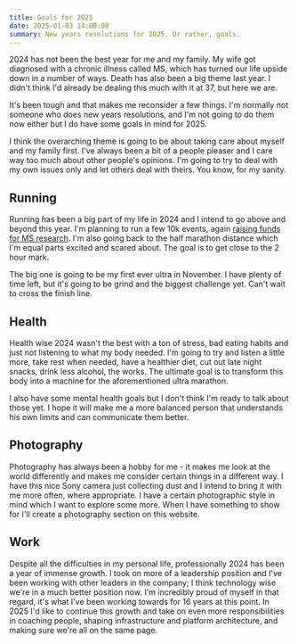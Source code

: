 ```yaml
---
title: Goals for 2025
date: 2025-01-03 14:00:00
summary: New years resolutions for 2025. Or rather, goals. 
---
```


2024 has not been the best year for me and my family. My wife got diagnosed with a chronic illness called MS, which has turned our life upside down in a number of ways. Death has also been a big theme last year. I didn't think I'd already be dealing this much with it at 37, but here we are. 

It's been tough and that makes me reconsider a few things. I'm normally not someone who does new years resolutions, and I'm not going to do them now either but I do have some goals in mind for 2025.

I think the overarching theme is going to be about taking care about myself and my family first. I've always been a bit of a people pleaser and I care way too much about other people's opinions. I'm going to try to deal with my own issues only and let others deal with theirs. You know, for my sanity.

## Running 

Running has been a big part of my life in 2024 and I intend to go above and beyond this year. I'm planning to run a few 10k events, again [raising funds for MS research](https://www.msmotion.nl/fundraisers/mijndert-stuij). I'm also going back to the half marathon distance which I'm equal parts excited and scared about. The goal is to get close to the 2 hour mark. 

The big one is going to be my first ever ultra in November. I have plenty of time left, but it's going to be grind and the biggest challenge yet. Can't wait to cross the finish line.

## Health

Health wise 2024 wasn't the best with a ton of stress, bad eating habits and just not listening to what my body needed. I'm going to try and listen a little more, take rest when needed, have a healthier diet, cut out late night snacks, drink less alcohol, the works. The ultimate goal is to transform this body into a machine for the aforementioned ultra marathon.

I also have some mental health goals but I don't think I'm ready to talk about those yet. I hope it will make me a more balanced person that understands his own limits and can communicate them better.

## Photography

Photography has always been a hobby for me - it makes me look at the world differently and makes me consider certain things in a different way. I have this nice Sony camera just collecting dust and I intend to bring it with me more often, where appropriate. I have a certain photographic style in mind which I want to explore some more. When I have something to show for I'll create a photography section on this website.

## Work

Despite all the difficulties in my personal life, professionally 2024 has been a year of immense growth. I took on more of a leadership position and I've been working with other leaders in the company; I think technology wise we're in a much better position now. I'm incredibly proud of myself in that regard, it's what I've been working towards for 16 years at this point. In 2025 I'd like to continue this growth and take on even more responsibilities in coaching people, shaping infrastructure and platform architecture, and making sure we're all on the same page.